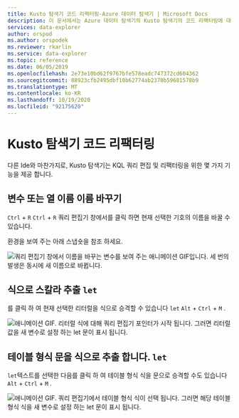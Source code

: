 ```yaml
---
title: Kusto 탐색기 코드 리팩터링-Azure 데이터 탐색기 | Microsoft Docs
description: 이 문서에서는 Azure 데이터 탐색기의 Kusto 탐색기의 코드 리팩터링에 대해 설명 합니다.
services: data-explorer
author: orspod
ms.author: orspodek
ms.reviewer: rkarlin
ms.service: data-explorer
ms.topic: reference
ms.date: 06/05/2019
ms.openlocfilehash: 2e73e10bd62f9767bfe578eadc747372cd604362
ms.sourcegitcommit: 88923cfb2495dbf10b62774ab2370b59681578b9
ms.translationtype: MT
ms.contentlocale: ko-KR
ms.lasthandoff: 10/19/2020
ms.locfileid: "92175620"
---
```

# <a name="kusto-explorer-code-refactoring"></a>Kusto 탐색기 코드 리팩터링

다른 Ide와 마찬가지로, Kusto 탐색기는 KQL 쿼리 편집 및 리팩터링을 위한 몇 가지 기능을 제공 합니다.

## <a name="rename-variable-or-column-name"></a>변수 또는 열 이름 이름 바꾸기

`Ctrl` + `R` `Ctrl` + `R` 쿼리 편집기 창에서를 클릭 하면 현재 선택한 기호의 이름을 바꿀 수 있습니다.

환경을 보여 주는 아래 스냅숏을 참조 하세요.

![쿼리 편집기 창에서 이름을 바꾸는 변수를 보여 주는 애니메이션 GIF입니다. 세 번의 발생은 동시에 새 이름으로 바뀝니다.](./Images/kusto-explorer-refactor/ke-refactor-rename.gif "리팩터링-이름 바꾸기")

## <a name="extract-scalars-as-let-expressions"></a>식으로 스칼라 추출 `let`

를 클릭 하 여 현재 선택한 리터럴을 식으로 승격할 수 있습니다 `let` `Alt` + `Ctrl` + `M` . 

![애니메이션 GIF. 리터럴 식에 대해 쿼리 편집기 포인터가 시작 됩니다. 그러면 리터럴 값을 새 변수로 설정 하는 let 문이 표시 됩니다.](./Images/kusto-explorer-refactor/ke-extract-as-let-literal.gif "let으로 추출-리터럴")

## <a name="extract-tabular-statements-as-let-expressions"></a>테이블 형식 문을 식으로 추출 합니다. `let`

`let`텍스트를 선택한 다음를 클릭 하 여 테이블 형식 식을 문으로 승격할 수도 있습니다 `Alt` + `Ctrl` + `M` . 

![애니메이션 GIF. 쿼리 편집기에서 테이블 형식 식이 선택 됩니다. 그러면 해당 테이블 형식 식을 새 변수로 설정 하는 let 문이 표시 됩니다.](./Images/kusto-explorer-refactor/ke-extract-as-let-tabular.gif "extract as-테이블 형식")
